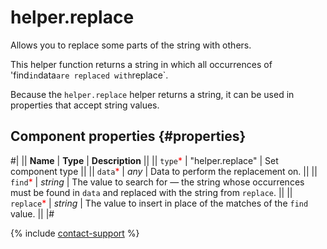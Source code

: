 # helper.replace

Allows you to replace some parts of the string with others.

This helper function returns a string in which all occurrences of 'find`in`data`are replaced with`replace`.

Because the `helper.replace` helper returns a string, it can be used in properties that accept string values.

## Component properties {#properties}

#|
|| **Name** | **Type** | **Description** ||
|| `type`<span style="color: red">\*</span> | "helper.replace" | Set component type ||
|| `data`<span style="color: red">\*</span> | _any_ | Data to perform the replacement on.
||
|| `find`<span style="color: red">\*</span> | _string_ | The value to search for — the string whose occurrences must be found in `data` and replaced with the string from `replace`. ||
|| `replace`<span style="color: red">\*</span> | _string_ | The value to insert in place of the matches of the `find` value. ||
|#

{% include [contact-support](../_includes/contact-support.md) %}
